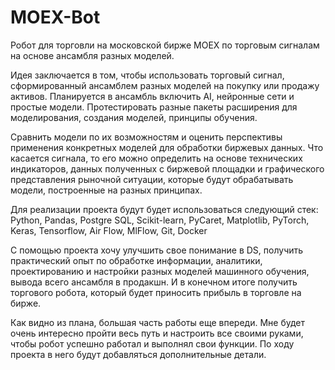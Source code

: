 # MOEX-Bot

Робот для торговли на московской бирже MOEX по торговым сигналам на основе ансамбля разных моделей.

  Идея заключается в том, чтобы использовать торговый сигнал, сформированный ансамблем разных моделей на покупку или продажу активов.
Планируется в ансамбль включить  AI,  нейронные сети и простые модели. Протестировать разные пакеты расширения для моделирования, создания моделей, принципы обучения.

  Сравнить модели по их возможностям и оценить перспективы применения конкретных моделей для обработки биржевых данных.
  Что касается сигнала, то его можно определить на основе технических индикаторов, данных полученных с биржевой площадки и графического представления рыночной ситуации, которые будут обрабатывать модели, построенные на разных принципах.
  
  Для реализации проекта будут будет использоваться следующий стек:
Python, Pandas, Postgre SQL, Scikit-learn, PyCaret, Matplotlib, PyTorch, Keras, Tensorflow,  Air Flow, MlFlow, Git, Docker


  С помощью проекта хочу улучшить свое понимание в DS, получить практический опыт по обработке информации, аналитики, проектированию и настройки разных моделей машинного обучения, вывода всего ансамбля в продакшн. И в конечном итоге получить торгового робота, который будет приносить прибыль в торговле на бирже.

  Как видно из плана, большая часть работы еще впереди. Мне будет очень интересно пройти весь путь и настроить все своими руками, чтобы робот успешно работал и выполнял свои функции.
  По ходу проекта в него будут добавляться дополнительные детали.
